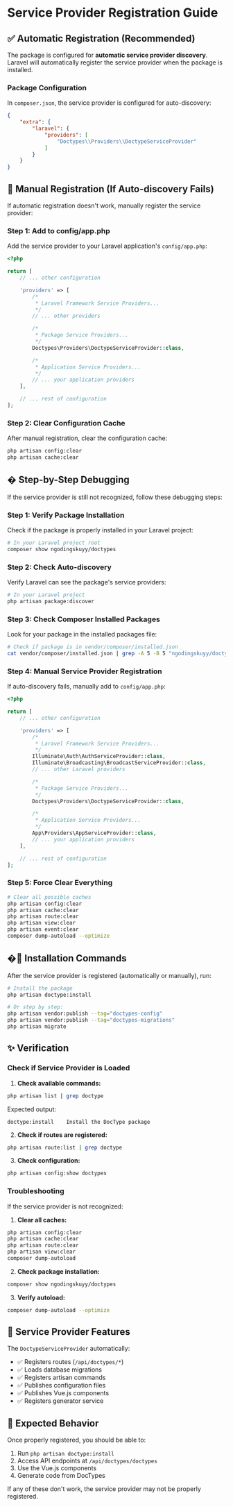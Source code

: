 # Service Provider Registration Guide

## ✅ Automatic Registration (Recommended)

The package is configured for **automatic service provider discovery**. Laravel will automatically register the service provider when the package is installed.

### Package Configuration
In `composer.json`, the service provider is configured for auto-discovery:

```json
{
    "extra": {
        "laravel": {
            "providers": [
                "Doctypes\\Providers\\DoctypeServiceProvider"
            ]
        }
    }
}
```

## 🔧 Manual Registration (If Auto-discovery Fails)

If automatic registration doesn't work, manually register the service provider:

### Step 1: Add to config/app.php

Add the service provider to your Laravel application's `config/app.php`:

```php
<?php

return [
    // ... other configuration

    'providers' => [
        /*
         * Laravel Framework Service Providers...
         */
        // ... other providers

        /*
         * Package Service Providers...
         */
        Doctypes\Providers\DoctypeServiceProvider::class,

        /*
         * Application Service Providers...
         */
        // ... your application providers
    ],

    // ... rest of configuration
];
```

### Step 2: Clear Configuration Cache

After manual registration, clear the configuration cache:

```bash
php artisan config:clear
php artisan cache:clear
```

## � Step-by-Step Debugging

If the service provider is still not recognized, follow these debugging steps:

### Step 1: Verify Package Installation

Check if the package is properly installed in your Laravel project:

```bash
# In your Laravel project root
composer show ngodingskuyy/doctypes
```

### Step 2: Check Auto-discovery

Verify Laravel can see the package's service providers:

```bash
# In your Laravel project
php artisan package:discover
```

### Step 3: Check Composer Installed Packages

Look for your package in the installed packages file:

```bash
# Check if package is in vendor/composer/installed.json
cat vendor/composer/installed.json | grep -A 5 -B 5 "ngodingskuyy/doctypes"
```

### Step 4: Manual Service Provider Registration

If auto-discovery fails, manually add to `config/app.php`:

```php
<?php

return [
    // ... other configuration

    'providers' => [
        /*
         * Laravel Framework Service Providers...
         */
        Illuminate\Auth\AuthServiceProvider::class,
        Illuminate\Broadcasting\BroadcastServiceProvider::class,
        // ... other Laravel providers

        /*
         * Package Service Providers...
         */
        Doctypes\Providers\DoctypeServiceProvider::class,

        /*
         * Application Service Providers...
         */
        App\Providers\AppServiceProvider::class,
        // ... your application providers
    ],

    // ... rest of configuration
];
```

### Step 5: Force Clear Everything

```bash
# Clear all possible caches
php artisan config:clear
php artisan cache:clear
php artisan route:clear
php artisan view:clear
php artisan event:clear
composer dump-autoload --optimize
```

## �🚀 Installation Commands

After the service provider is registered (automatically or manually), run:

```bash
# Install the package
php artisan doctype:install

# Or step by step:
php artisan vendor:publish --tag="doctypes-config"
php artisan vendor:publish --tag="doctypes-migrations"
php artisan migrate
```

## ✨ Verification

### Check if Service Provider is Loaded

1. **Check available commands:**
```bash
php artisan list | grep doctype
```
Expected output:
```
doctype:install    Install the DocType package
```

2. **Check if routes are registered:**
```bash
php artisan route:list | grep doctype
```

3. **Check configuration:**
```bash
php artisan config:show doctypes
```

### Troubleshooting

If the service provider is not recognized:

1. **Clear all caches:**
```bash
php artisan config:clear
php artisan cache:clear
php artisan route:clear
php artisan view:clear
composer dump-autoload
```

2. **Check package installation:**
```bash
composer show ngodingskuyy/doctypes
```

3. **Verify autoload:**
```bash
composer dump-autoload --optimize
```

## 📁 Service Provider Features

The `DoctypeServiceProvider` automatically:

- ✅ Registers routes (`/api/doctypes/*`)
- ✅ Loads database migrations
- ✅ Registers artisan commands
- ✅ Publishes configuration files
- ✅ Publishes Vue.js components
- ✅ Registers generator service

## 🎯 Expected Behavior

Once properly registered, you should be able to:

1. Run `php artisan doctype:install`
2. Access API endpoints at `/api/doctypes/doctypes`
3. Use the Vue.js components
4. Generate code from DocTypes

If any of these don't work, the service provider may not be properly registered.

